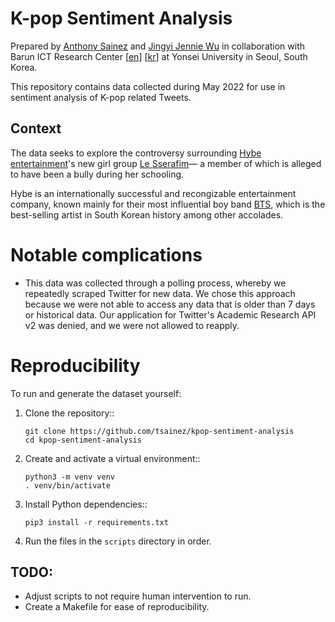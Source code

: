 # K-pop Sentiment Analysis

Prepared by [Anthony Sainez](mailto:asainez@ucmerced.edu) and [Jingyi Jennie Wu](mailto:jingyi_wu@umail.ucsb.edu) in collaboration with Barun ICT Research Center \[[en](https://www.barunict.org)\] \[[kr](barunict.kr)\] at Yonsei University in Seoul, South Korea.

This repository contains data collected during May 2022 for use in sentiment analysis of K-pop related Tweets.

## Context

The data seeks to explore the controversy surrounding [Hybe entertainment](https://hybecorp.com/eng/main)'s new girl group [Le Sserafim](https://le-sserafim.com)— a member of which is alleged to have been a bully during her schooling.

Hybe is an internationally successful and recongizable entertainment company, known mainly for their most influential boy band [BTS](https://en.wikipedia.org/wiki/BTS), which is the best-selling artist in South Korean history among other accolades.

# Notable complications

- This data was collected through a polling process, whereby we repeatedly scraped Twitter for new data. We chose this approach because we were not able to access any data that is older than 7 days or historical data. Our application for Twitter's Academic Research API v2 was denied, and we were not allowed to reapply.

# Reproducibility

To run and generate the dataset yourself:

1. Clone the repository::

   ```
   git clone https://github.com/tsainez/kpop-sentiment-analysis
   cd kpop-sentiment-analysis
   ```

2. Create and activate a virtual environment::

   ```
   python3 -m venv venv
   . venv/bin/activate
   ```

3. Install Python dependencies::

   ```
   pip3 install -r requirements.txt
   ```

4. Run the files in the `scripts` directory in order.

## TODO:

- Adjust scripts to not require human intervention to run.
- Create a Makefile for ease of reproducibility.
